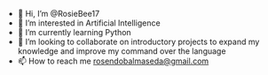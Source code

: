 - 👋 Hi, I’m @RosieBee17
- 👀 I’m interested in Artificial Intelligence
- 🌱 I’m currently learning Python
- 💞️ I’m looking to collaborate on introductory projects to expand my knowledge and improve my command over the language
- 📫 How to reach me rosendobalmaseda@gmail.com

<!---
RosieBee17/RosieBee17 is a ✨ special ✨ repository because its `README.md` (this file) appears on your GitHub profile.
You can click the Preview link to take a look at your changes.
--->
